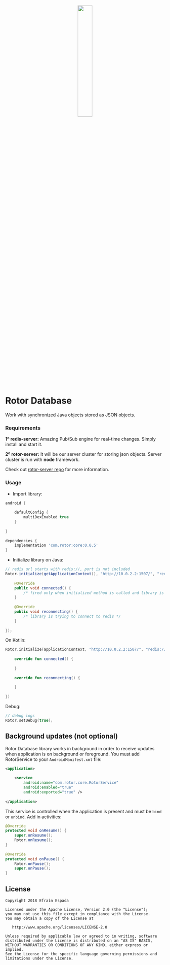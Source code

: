<p align="center"><img width="30%" vspace="20" src="https://github.com/rotorlab/database-kotlin/raw/develop/app/src/main/res/mipmap-xxxhdpi/ic_launcher_round.png"></p>

# Rotor Database

Work with synchronized Java objects stored as JSON objects. 

### Requirements
**1º redis-server:** Amazing Pub/Sub engine for real-time changes. Simply install and start it.

**2º rotor-server:** It will be our server cluster for storing json objects. Server cluster is run with **node** framework.

Check out [rotor-server repo](https://github.com/rotorlab/database-kotlin) for more information.

### Usage
- Import library:

```groovy
android {
 
    defaultConfig {
        multiDexEnabled true
    }
    
}
 
dependencies {
    implementation 'com.rotor:core:0.0.5'
}
```
- Initialize library on Java:
```java
// redis url starts with redis://, port is not included
Rotor.initialize(getApplicationContext(), "http://10.0.2.2:1507/", "redis://10.0.2.2", new StatusListener() {
 
    @Override
    public void connected() {
        /* fired only when initialized method is called and library is connected to redis */
    }
    
    @Override
    public void reconnecting() {
        /* library is trying to connect to redis */
    }
  
});
```
On Kotlin:
```kotlin
Rotor.initialize(applicationContext, "http://10.0.2.2:1507/", "redis://10.0.2.2", object: StatusListener {
 
    override fun connected() {
        
    }
 
    override fun reconnecting() {
        
    }
 
})
```
Debug:
```kotlin
// debug logs
Rotor.setDebug(true);
```
Background updates (not optional)
------------------
Rotor Database library works in background in order to receive updates when application is on background or foreground. You must add RotorService to your `AndroidManifest.xml` file:
```xml
<application>
 
    <service
        android:name="com.rotor.core.RotorService"
        android:enabled="true"
        android:exported="true" />
 
</application>
```
This service is controlled when the application is present and must be `bind` or `unbind`. Add in activities:
```java
@Override
protected void onResume() {
    super.onResume();
    Rotor.onResume();
}
 
@Override
protected void onPause() {
    Rotor.onPause();
    super.onPause();
}
```

License
-------
    Copyright 2018 Efraín Espada

    Licensed under the Apache License, Version 2.0 (the "License");
    you may not use this file except in compliance with the License.
    You may obtain a copy of the License at

       http://www.apache.org/licenses/LICENSE-2.0

    Unless required by applicable law or agreed to in writing, software
    distributed under the License is distributed on an "AS IS" BASIS,
    WITHOUT WARRANTIES OR CONDITIONS OF ANY KIND, either express or implied.
    See the License for the specific language governing permissions and
    limitations under the License.
